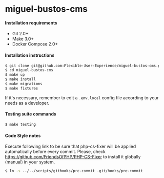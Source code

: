 # miguel-bustos-cms

#### Installation requirements

* Git 2.0+
* Make 3.0+
* Docker Compose 2.0+

#### Installation instructions

```bash
$ git clone git@github.com:Flexible-User-Experience/miguel-bustos-cms.git miguel-bustos-cms
$ cd miguel-bustos-cms
$ make up
$ make install
$ make migrations
$ make fixtures
```

If it's necessary, remember to edit a `.env.local` config file according to your needs as a developer.

#### Testing suite commands

```bash
$ make testing
```

#### Code Style notes

Execute following link to be sure that php-cs-fixer will be applied automatically before every commit. Please, check https://github.com/FriendsOfPHP/PHP-CS-Fixer to install it globally (manual) in your system.

```bash
$ ln -s ../../scripts/githooks/pre-commit .git/hooks/pre-commit
```
